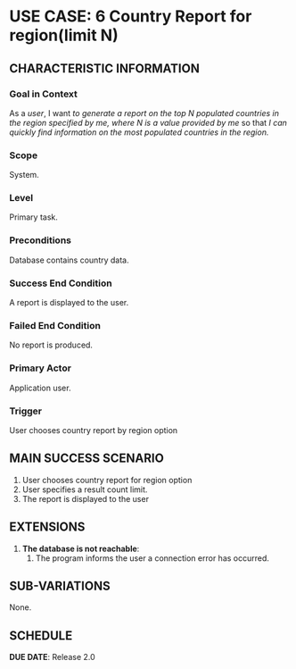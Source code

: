 # USE CASE: 6 Country Report for region(limit N)

## CHARACTERISTIC INFORMATION

### Goal in Context

As a *user*, I want *to generate a report on the top N populated countries in the region specified by me, where N is a value provided by me* so that *I can quickly find information on the most populated countries in the region.*

### Scope

System.

### Level

Primary task.

### Preconditions

Database contains country data.

### Success End Condition

A report is displayed to the user.

### Failed End Condition

No report is produced.

### Primary Actor

Application user.

### Trigger

User chooses country report by region option

## MAIN SUCCESS SCENARIO

1. User chooses country report for region option
2. User specifies a result count limit.
3. The report is displayed to the user

## EXTENSIONS

1. **The database is not reachable**:
    1. The program informs the user a connection error has occurred.

## SUB-VARIATIONS

None.

## SCHEDULE

**DUE DATE**: Release 2.0